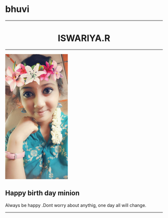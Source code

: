 # bhuvi
<html>
<head><title>BIRTH DAY</title></head>
<body>
<hr size=3 noshade>
<h1><center>ISWARIYA.R</center></h1>
<hr size=3 noshade>
<img src="https://github.com/bhuvanesh1124/iswariya/blob/main/iswariya.jpg" height=400px width=200px>
<h2>Happy birth day minion </h2>
<p>Always be happy .Dont worry about anythig, one day all will change.</p>
<hr size=3 noshade>
  </body>
</html>
